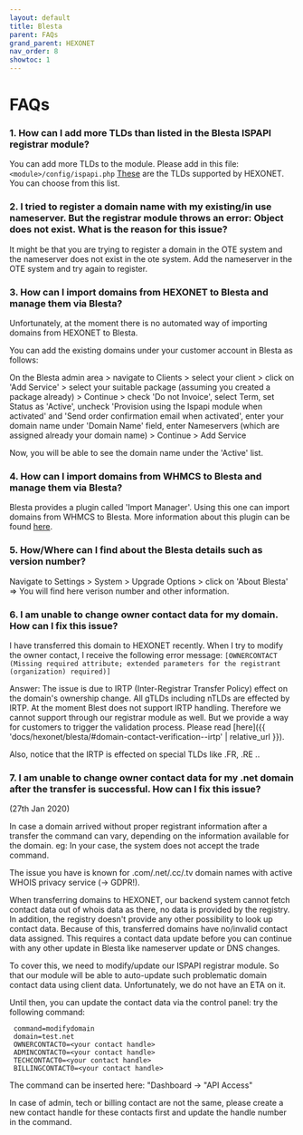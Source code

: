 ```yaml
---
layout: default
title: Blesta
parent: FAQs
grand_parent: HEXONET
nav_order: 8
showtoc: 1
---
```


# FAQs

### **1. How can I add more TLDs than listed in the Blesta ISPAPI registrar module?**

You can add more TLDs to the module. Please add in this file: `<module>/config/ispapi.php`
[These](//www.hexonet.net/resellers/domains) are the TLDs supported by HEXONET.
You can choose from this list.

### **2. I tried to register a domain name with my existing/in use nameserver. But the registrar module throws an error: Object does not exist. What is the reason for this issue?**

It might be that you are trying to register a domain in the OTE system and the nameserver does not exist in the ote system. Add the nameserver in the OTE system and try again to register.

### **3. How can I import domains from HEXONET to Blesta and manage them via Blesta?**

Unfortunately, at the moment there is no automated way of importing domains from HEXONET to Blesta.

You can add the existing domains under your customer account in Blesta as follows:

On the Blesta admin area > navigate to Clients > select your client > click on 'Add Service' > select your suitable package (assuming you created a package already) > Continue > check 'Do not Invoice', select Term, set Status as 'Active', uncheck 'Provision using the Ispapi module when activated' and  'Send order confirmation email when activated', enter your domain name under 'Domain Name' field, enter Nameservers (which are assigned already your domain name) > Continue >  Add Service

Now, you will be able to see the domain name under the 'Active' list.

### **4. How can I import domains from WHMCS to Blesta and manage them via Blesta?**

Blesta provides a plugin called 'Import Manager'. Using this one can import domains from WHMCS to Blesta.
More information about this plugin can be found [here](//docs.blesta.com/display/user/Import+Manager).

### **5. How/Where can I find about the Blesta details such as version number?**

Navigate to Settings > System > Upgrade Options > click on 'About Blesta' => You will find here verison number and other information.

### **6. I am unable to change owner contact data for my domain. How can I fix this issue?**

I have transferred this domain to HEXONET recently. When I try to modify the owner contact, I receive the following error message:
`[OWNERCONTACT (Missing required attribute; extended parameters for the registrant (organization) required)]` 

Answer: The issue is due to IRTP (Inter-Registrar Transfer Policy) effect on the domain's ownership change. All gTLDs including nTLDs are effected by IRTP. At the moment Blest does not support IRTP handling. Therefore we cannot support through our registrar module as well. But we provide a way for customers to trigger the validation process. Please read [here]({{ 'docs/hexonet/blesta/#domain-contact-verification--irtp' | relative_url }}).

Also, notice that the IRTP is effected on special TLDs like .FR, .RE ..


### **7. I am unable to change owner contact data for my .net domain after the transfer is successful. How can I fix this issue?**
(27th Jan 2020)

In case a domain arrived without proper registrant information after a transfer the command can vary, depending on the information available for the domain.
eg: In your case, the system does not accept the trade command.

The issue you have is known for .com/.net/.cc/.tv domain names with active WHOIS privacy service (-> GDPR!).

When transferring domains to HEXONET, our backend system cannot fetch contact data out of whois data as there, no data is provided by the registry. In addition, the registry doesn't provide any other possibility to look up contact data. Because of this, transferred domains have no/invalid contact data assigned. This requires a contact data update before you can continue with any other update in Blesta like nameserver update or DNS changes.

To cover this, we need to modify/update our ISPAPI registrar module. So that our module will be able to auto-update such problematic domain contact data using client data. Unfortunately, we do not have an ETA on it.

Until then, you can update the contact data via the control panel:
try the following command:

     command=modifydomain
     domain=test.net
     OWNERCONTACT0=<your contact handle>
     ADMINCONTACT0=<your contact handle>
     TECHCONTACT0=<your contact handle>
     BILLINGCONTACT0=<your contact handle>

The command can be inserted here: "Dashboard -> "API Access"

In case of admin, tech or billing contact are not the same, please create a new contact handle for these contacts first and update the handle number in the command.
